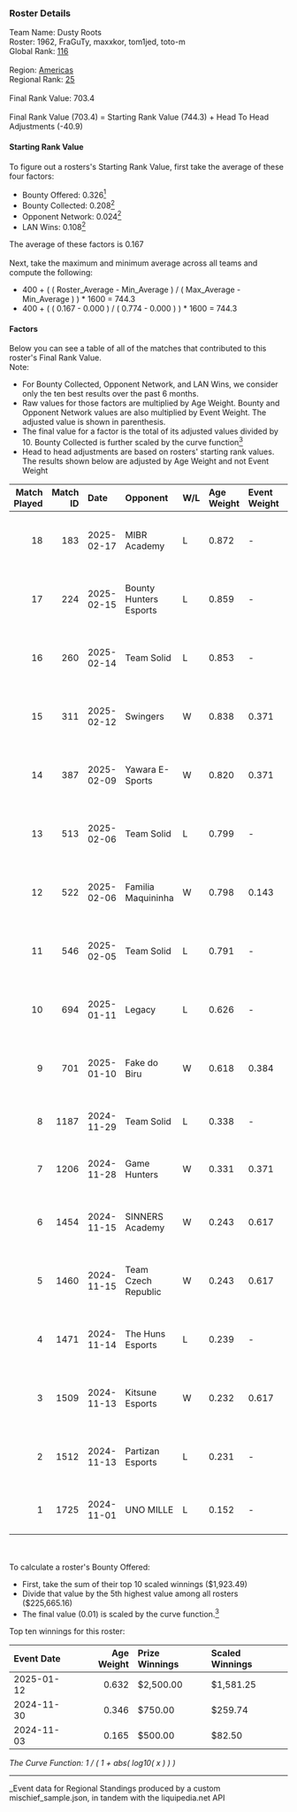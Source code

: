 ### Roster Details<br />
Team Name: Dusty Roots<br />
Roster: 1962, FraGuTy, maxxkor, tom1jed, toto-m<br />
Global Rank: [116](../../standings_global_2025_04_07.md)<br />
<br />
Region: [Americas]( ../../standings_americas_2025_04_07.md)<br />
Regional Rank: [25]( ../../standings_americas_2025_04_07.md)<br />
<br />
Final Rank Value:  703.4<br />
<br />
Final Rank Value (703.4) = Starting Rank Value (744.3) + Head To Head Adjustments (-40.9)<br />

#### Starting Rank Value<br />
To figure out a rosters's Starting Rank Value, first take the average of these four factors:<br />
- Bounty Offered: 0.326[<sup>1</sup>](#table2)
- Bounty Collected: 0.208[<sup>2</sup>](#table1)
- Opponent Network: 0.024[<sup>2</sup>](#table1)
- LAN Wins: 0.108[<sup>2</sup>](#table1)

The average of these factors is 0.167<br />
<br />
Next, take the maximum and minimum average across all teams and compute the following:<br />
- 400 + ( ( Roster_Average - Min_Average ) / ( Max_Average - Min_Average ) ) * 1600 = 744.3
- 400 + ( ( 0.167 - 0.000 ) / ( 0.774 - 0.000 ) ) * 1600 = 744.3


#### Factors<br />
Below you can see a table of all of the matches that contributed to this roster's Final Rank Value.<br />
Note:<br />

- For Bounty Collected, Opponent Network, and LAN Wins, we consider only the ten best results over the past 6 months.
- Raw values for those factors are multiplied by Age Weight. Bounty and Opponent Network values are also multiplied by Event Weight. The adjusted value is shown in parenthesis.
- The final value for a factor is the total of its adjusted values divided by 10. Bounty Collected is further scaled by the curve function[<sup>3</sup>](#curveFunction)
- Head to head adjustments are based on rosters' starting rank values. The results shown below are adjusted by Age Weight and not Event Weight
<span id="table1"></span><br />


| Match Played | Match ID | Date       | Opponent               | W/L | Age Weight | Event Weight | Bounty Collected | Opponent Network | LAN Wins  | H2H Adj. | Roster                                     |
| -: | -: | :- | :- | :- | :- | :- | :- | :- | :- | -: | :- |
|           18 |      183 | 2025-02-17 | MIBR Academy           | L   | 0.872      | -            | -                | -                | -         |   -15.89 | 1962, FraGuTy, maxxkor, tom1jed, toto-m    |
|           17 |      224 | 2025-02-15 | Bounty Hunters Esports | L   | 0.859      | -            | -                | -                | -         |   -15.32 | 1962, FraGuTy, maxxkor, tom1jed, toto-m    |
|           16 |      260 | 2025-02-14 | Team Solid             | L   | 0.853      | -            | -                | -                | -         |   -11.62 | 1962, FraGuTy, maxxkor, tom1jed, toto-m    |
|           15 |      311 | 2025-02-12 | Swingers               | W   | 0.838      | 0.371        | 0.003 (0.001)    | 0.278 (0.086)    | 0 (0.000) |    11.24 | 1962, FraGuTy, maxxkor, tom1jed, toto-m    |
|           14 |      387 | 2025-02-09 | Yawara E-Sports        | W   | 0.820      | 0.371        | 0.001 (0.000)    | 0.270 (0.082)    | 0 (0.000) |     9.66 | 1962, FraGuTy, maxxkor, tom1jed, toto-m    |
|           13 |      513 | 2025-02-06 | Team Solid             | L   | 0.799      | -            | -                | -                | -         |   -10.85 | 1962, FraGuTy, maxxkor, tom1jed, toto-m    |
|           12 |      522 | 2025-02-06 | Familia Maquininha     | W   | 0.798      | 0.143        | 0.001 (0.000)    | 0.071 (0.008)    | 0 (0.000) |     8.65 | 1962, FraGuTy, maxxkor, tom1jed, toto-m    |
|           11 |      546 | 2025-02-05 | Team Solid             | L   | 0.791      | -            | -                | -                | -         |   -10.79 | 1962, FraGuTy, maxxkor, tom1jed, toto-m    |
|           10 |      694 | 2025-01-11 | Legacy                 | L   | 0.626      | -            | -                | -                | -         |    -8.33 | 1962, FraGuTy, maxxkor, tom1jed, toto-m    |
|            9 |      701 | 2025-01-10 | Fake do Biru           | W   | 0.618      | 0.384        | 0.000 (0.000)    | 0.186 (0.044)    | 0 (0.000) |     5.26 | 1962, FraGuTy, maxxkor, tom1jed, toto-m    |
|            8 |     1187 | 2024-11-29 | Team Solid             | L   | 0.338      | -            | -                | -                | -         |    -4.88 | 1962, alexer, maxxkor, Owen$inhoM, tom1jed |
|            7 |     1206 | 2024-11-28 | Game Hunters           | W   | 0.331      | 0.371        | 0.000 (0.000)    | 0.070 (0.009)    | 0 (0.000) |     2.11 | 1962, alexer, maxxkor, Owen$inhoM, tom1jed |
|            6 |     1454 | 2024-11-15 | SINNERS Academy        | W   | 0.243      | 0.617        | 0.001 (0.000)    | 0.039 (0.006)    | 1 (0.243) |     3.38 | 1962, maxxkor, meyern, Owen$inhoM, tom1jed |
|            5 |     1460 | 2024-11-15 | Team Czech Republic    | W   | 0.243      | 0.617        | 0.000 (0.000)    | 0.057 (0.009)    | 1 (0.243) |     2.22 | 1962, maxxkor, meyern, Owen$inhoM, tom1jed |
|            4 |     1471 | 2024-11-14 | The Huns Esports       | L   | 0.239      | -            | -                | -                | -         |    -2.38 | 1962, maxxkor, meyern, Owen$inhoM, tom1jed |
|            3 |     1509 | 2024-11-13 | Kitsune Esports        | W   | 0.232      | 0.617        | 0.000 (0.000)    | 0.000 (0.000)    | 1 (0.232) |     0.94 | 1962, maxxkor, meyern, Owen$inhoM, tom1jed |
|            2 |     1512 | 2024-11-13 | Partizan Esports       | L   | 0.231      | -            | -                | -                | -         |    -1.47 | 1962, maxxkor, meyern, Owen$inhoM, tom1jed |
|            1 |     1725 | 2024-11-01 | UNO MILLE              | L   | 0.152      | -            | -                | -                | -         |    -2.83 | 1962, alexer, maxxkor, Owen$inhoM, tom1jed |

<br />
<span id="table2"></span><br />
To calculate a roster's Bounty Offered:<br />

- First, take the sum of their top 10 scaled winnings ($1,923.49)
- Divide that value by the 5th highest value among all rosters ($225,665.16)
- The final value (0.01) is scaled by the curve function.[<sup>3</sup>](#curveFunction)

Top ten winnings for this roster:<br />

| Event Date | Age Weight | Prize Winnings | Scaled Winnings |
| :- | -: | :- | :- |
| 2025-01-12 |      0.632 | $2,500.00      | $1,581.25       |
| 2024-11-30 |      0.346 | $750.00        | $259.74         |
| 2024-11-03 |      0.165 | $500.00        | $82.50          |


<span id="curveFunction"></span>_The Curve Function: 1 / ( 1 + abs( log10( x ) ) )_<br />

---
_Event data for Regional Standings produced by a custom mischief_sample.json, in tandem with the liquipedia.net API<br />
